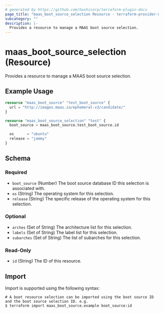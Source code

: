```yaml
---
# generated by https://github.com/hashicorp/terraform-plugin-docs
page_title: "maas_boot_source_selection Resource - terraform-provider-maas"
subcategory: ""
description: |-
  Provides a resource to manage a MAAS boot source selection.
---
```


# maas_boot_source_selection (Resource)

Provides a resource to manage a MAAS boot source selection.

## Example Usage

```terraform
resource "maas_boot_source" "test_boot_source" {
  url = "http://images.maas.io/ephemeral-v3/candidate/"
}

resource "maas_boot_source_selection" "test" {
  boot_source = maas_boot_source.test_boot_source.id

  os      = "ubuntu"
  release = "jammy"
}
```

<!-- schema generated by tfplugindocs -->
## Schema

### Required

- `boot_source` (Number) The boot source database ID this selection is associated with.
- `os` (String) The operating system for this selection.
- `release` (String) The specific release of the operating system for this selection.

### Optional

- `arches` (Set of String) The architecture list for this selection.
- `labels` (Set of String) The label list for this selection.
- `subarches` (Set of String) The list of subarches for this selection.

### Read-Only

- `id` (String) The ID of this resource.

## Import

Import is supported using the following syntax:

```shell
# A boot resource selection can be imported using the boot source ID and the boot source selection ID. e.g.
$ terraform import maas_boot_source.example boot_source:id
```
